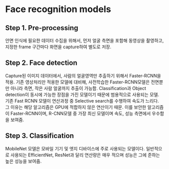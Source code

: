 # Face recognition models
## Step 1.	Pre-processing
안면 인식에 필요한 데이터 수집을 위해서, 먼저 얼굴 측면을 포함해 동영상을 촬영하고, 지정한 frame 구간마다 화면을 capture하여 별도로 저장.

## Step 2. Face detection 
Capture된 이미지 데이터에서, 사람의 얼굴영역만 추출하기 위해서 Faster-RCNN을 적용.
기존 영상처리만 적용한 모델에 대비해, 사전학습한 Faster-RCNN모델은 전면뿐만 아니라 측면, 작은 사람 얼굴까지 추출이 가능함.
Classification과 Object detection이 동시에 가능한 장점을 가진 모델이기 때문에 범용적으로 사용되는 모델.
기존 Fast RCNN 모델이 연산과정 중 Selective search를 수행하여 속도가 느리다. 그 이유는 해당 알고리즘은 GPU에 적합하지 않은 연산이기 때문.
이를 보안한 알고리즘이 Faster-RCNN이며, R-CNN모델 중 가장 최신 모델이며 속도, 성능 측면에서 우수함을 보여줌. 

## Step 3. Classification
MobileNet 모델은 모바일 기기 및 엣지 디바이스에 주로 사용되는 모델이다. 일반적으로 사용되는 EfficientNet, ResNet과 달리 연산량은 매우 적으며 성능은 그에 준하는 높은 성능을 보여줌.

